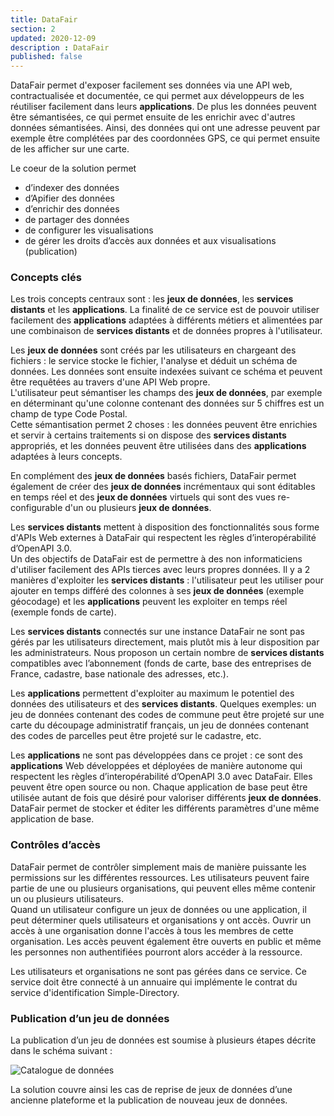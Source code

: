 ```yaml
---
title: DataFair
section: 2
updated: 2020-12-09
description : DataFair
published: false
---
```


DataFair permet d'exposer facilement ses données via une API web, contractualisée et documentée, ce qui permet aux développeurs de les réutiliser facilement dans leurs **applications**. De plus les données peuvent être sémantisées, ce qui permet ensuite de les enrichir avec d'autres données sémantisées. Ainsi, des données qui ont une adresse peuvent par exemple être complétées par des coordonnées GPS, ce qui permet ensuite de les afficher sur une carte.

Le coeur de la solution permet
* d’indexer des données
* d’Apifier des données
* d’enrichir des données
* de partager des données
* de configurer les visualisations
* de gérer les droits d’accès aux données et aux visualisations (publication)


### Concepts clés

Les trois concepts centraux sont : les **jeux de données**, les **services distants** et les **applications**. La finalité de ce service est de pouvoir utiliser facilement des **applications** adaptées à différents métiers et alimentées par une combinaison de **services distants** et de données propres à l'utilisateur.

Les **jeux de données** sont créés par les utilisateurs en chargeant des fichiers : le service stocke le fichier, l'analyse et déduit un schéma de données. Les données sont ensuite indexées suivant ce schéma et peuvent être requêtées au travers d'une API Web propre.  
L'utilisateur peut sémantiser les champs des **jeux de données**, par exemple en déterminant qu'une colonne contenant des données sur 5 chiffres est un champ de type Code Postal.  
Cette sémantisation permet 2 choses : les données peuvent être enrichies et servir à certains traitements si on dispose des **services distants** appropriés, et les données peuvent être utilisées dans des **applications** adaptées à leurs concepts.

En complément des **jeux de données** basés fichiers, DataFair permet également de créer des **jeux de données** incrémentaux qui sont éditables en temps réel et des **jeux de données** virtuels qui sont des vues re-configurable d'un ou plusieurs **jeux de données**.

Les **services distants** mettent à disposition des fonctionnalités sous forme d'APIs Web externes à DataFair qui respectent les règles d’interopérabilité d’OpenAPI 3.0.  
Un des objectifs de DataFair est de permettre à des non informaticiens d'utiliser facilement des APIs tierces avec leurs propres données. Il y a 2 manières d'exploiter les **services distants** : l'utilisateur peut les utiliser pour ajouter en temps différé des colonnes à ses **jeux de données** (exemple géocodage) et les **applications** peuvent les exploiter en temps réel (exemple fonds de carte).

Les **services distants** connectés sur une instance DataFair ne sont pas gérés par les utilisateurs directement, mais plutôt mis à leur disposition par les administrateurs. Nous proposon  un certain nombre de **services distants** compatibles avec l’abonnement (fonds de carte, base des entreprises de France, cadastre, base nationale des adresses, etc.).

Les **applications** permettent d'exploiter au maximum le potentiel des données des utilisateurs et des **services distants**. Quelques exemples: un jeu de données contenant des codes de commune peut être projeté sur une carte du découpage administratif français, un jeu de données contenant des codes de parcelles peut être projeté sur le cadastre, etc.

Les **applications** ne sont pas développées dans ce projet : ce sont des **applications** Web développées et déployées de manière autonome qui respectent les règles d’interopérabilité d’OpenAPI 3.0 avec DataFair. Elles peuvent être open source ou non. Chaque application de base peut être utilisée autant de fois que désiré pour valoriser différents **jeux de données**. DataFair permet de stocker et éditer les différents paramètres d'une même application de base.

### Contrôles d’accès
DataFair permet de contrôler simplement mais de manière puissante les permissions sur les différentes ressources. Les utilisateurs peuvent faire partie de une ou plusieurs organisations, qui peuvent elles même contenir un ou plusieurs utilisateurs.  
Quand un utilisateur configure un jeux de données ou une application, il peut déterminer quels utilisateurs et organisations y ont accès. Ouvrir un accès à une organisation donne l'accès à tous les membres de cette organisation. Les accès peuvent également être ouverts en public et même les personnes non authentifiées pourront alors accéder à la ressource.

Les utilisateurs et organisations ne sont pas gérées dans ce service. Ce service doit être connecté à un annuaire qui implémente le contrat du service d'identification Simple-Directory.


### Publication d’un jeu de données

La publication d’un jeu de données est soumise à plusieurs étapes décrite dans le schéma suivant :

![Catalogue de données](./images/technical-architecture/publication.jpeg)

La solution couvre ainsi les cas de reprise de jeux de données d’une ancienne plateforme et la publication de nouveau jeux de données.
